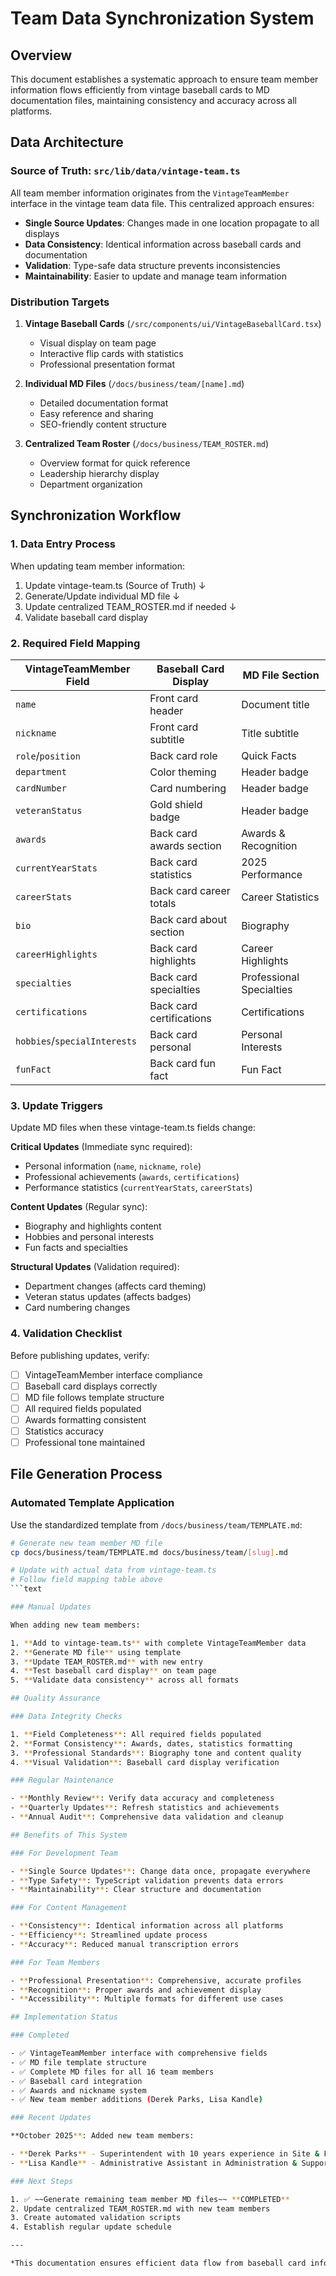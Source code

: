 # Team Data Synchronization System

## Overview

This document establishes a systematic approach to ensure team member information flows efficiently from vintage baseball cards to MD documentation files, maintaining consistency and accuracy across all platforms.

## Data Architecture

### Source of Truth: `src/lib/data/vintage-team.ts`

All team member information originates from the `VintageTeamMember` interface in the vintage team data file. This centralized approach ensures:

- **Single Source Updates**: Changes made in one location propagate to all displays
- **Data Consistency**: Identical information across baseball cards and documentation  
- **Validation**: Type-safe data structure prevents inconsistencies
- **Maintainability**: Easier to update and manage team information

### Distribution Targets

1. **Vintage Baseball Cards** (`/src/components/ui/VintageBaseballCard.tsx`)
   - Visual display on team page
   - Interactive flip cards with statistics
   - Professional presentation format

2. **Individual MD Files** (`/docs/business/team/[name].md`)
   - Detailed documentation format
   - Easy reference and sharing
   - SEO-friendly content structure

3. **Centralized Team Roster** (`/docs/business/TEAM_ROSTER.md`)
   - Overview format for quick reference
   - Leadership hierarchy display
   - Department organization

## Synchronization Workflow

### 1. Data Entry Process

When updating team member information:

1. Update vintage-team.ts (Source of Truth)
   ↓
2. Generate/Update individual MD file
   ↓  
3. Update centralized TEAM_ROSTER.md if needed
   ↓
4. Validate baseball card display

### 2. Required Field Mapping

| VintageTeamMember Field | Baseball Card Display | MD File Section |
|------------------------|----------------------|-----------------|
| `name` | Front card header | Document title |
| `nickname` | Front card subtitle | Title subtitle |
| `role`/`position` | Back card role | Quick Facts |
| `department` | Color theming | Header badge |
| `cardNumber` | Card numbering | Header badge |
| `veteranStatus` | Gold shield badge | Header badge |
| `awards` | Back card awards section | Awards & Recognition |
| `currentYearStats` | Back card statistics | 2025 Performance |
| `careerStats` | Back card career totals | Career Statistics |
| `bio` | Back card about section | Biography |
| `careerHighlights` | Back card highlights | Career Highlights |
| `specialties` | Back card specialties | Professional Specialties |
| `certifications` | Back card certifications | Certifications |
| `hobbies`/`specialInterests` | Back card personal | Personal Interests |
| `funFact` | Back card fun fact | Fun Fact |

### 3. Update Triggers

Update MD files when these vintage-team.ts fields change:

**Critical Updates** (Immediate sync required):

- Personal information (`name`, `nickname`, `role`)
- Professional achievements (`awards`, `certifications`)
- Performance statistics (`currentYearStats`, `careerStats`)

**Content Updates** (Regular sync):

- Biography and highlights content
- Hobbies and personal interests
- Fun facts and specialties

**Structural Updates** (Validation required):

- Department changes (affects card theming)
- Veteran status updates (affects badges)
- Card numbering changes

### 4. Validation Checklist

Before publishing updates, verify:

- [ ] VintageTeamMember interface compliance
- [ ] Baseball card displays correctly
- [ ] MD file follows template structure
- [ ] All required fields populated
- [ ] Awards formatting consistent
- [ ] Statistics accuracy
- [ ] Professional tone maintained

## File Generation Process

### Automated Template Application

Use the standardized template from `/docs/business/team/TEMPLATE.md`:

```bash
# Generate new team member MD file
cp docs/business/team/TEMPLATE.md docs/business/team/[slug].md

# Update with actual data from vintage-team.ts
# Follow field mapping table above
```text

### Manual Updates

When adding new team members:

1. **Add to vintage-team.ts** with complete VintageTeamMember data
2. **Generate MD file** using template
3. **Update TEAM_ROSTER.md** with new entry
4. **Test baseball card display** on team page
5. **Validate data consistency** across all formats

## Quality Assurance

### Data Integrity Checks

1. **Field Completeness**: All required fields populated
2. **Format Consistency**: Awards, dates, statistics formatting
3. **Professional Standards**: Biography tone and content quality
4. **Visual Validation**: Baseball card display verification

### Regular Maintenance

- **Monthly Review**: Verify data accuracy and completeness
- **Quarterly Updates**: Refresh statistics and achievements
- **Annual Audit**: Comprehensive data validation and cleanup

## Benefits of This System

### For Development Team

- **Single Source Updates**: Change data once, propagate everywhere
- **Type Safety**: TypeScript validation prevents data errors
- **Maintainability**: Clear structure and documentation

### For Content Management

- **Consistency**: Identical information across all platforms
- **Efficiency**: Streamlined update process
- **Accuracy**: Reduced manual transcription errors

### For Team Members

- **Professional Presentation**: Comprehensive, accurate profiles
- **Recognition**: Proper awards and achievement display
- **Accessibility**: Multiple formats for different use cases

## Implementation Status

### Completed

- ✅ VintageTeamMember interface with comprehensive fields
- ✅ MD file template structure
- ✅ Complete MD files for all 16 team members
- ✅ Baseball card integration
- ✅ Awards and nickname system
- ✅ New team member additions (Derek Parks, Lisa Kandle)

### Recent Updates

**October 2025**: Added new team members:

- **Derek Parks** - Superintendent with 10 years experience in Site & Field Operations
- **Lisa Kandle** - Administrative Assistant in Administration & Support

### Next Steps

1. ✅ ~~Generate remaining team member MD files~~ **COMPLETED**
2. Update centralized TEAM_ROSTER.md with new team members
3. Create automated validation scripts
4. Establish regular update schedule

---

*This documentation ensures efficient data flow from baseball card information to MD files while maintaining accuracy and professional presentation standards.*
